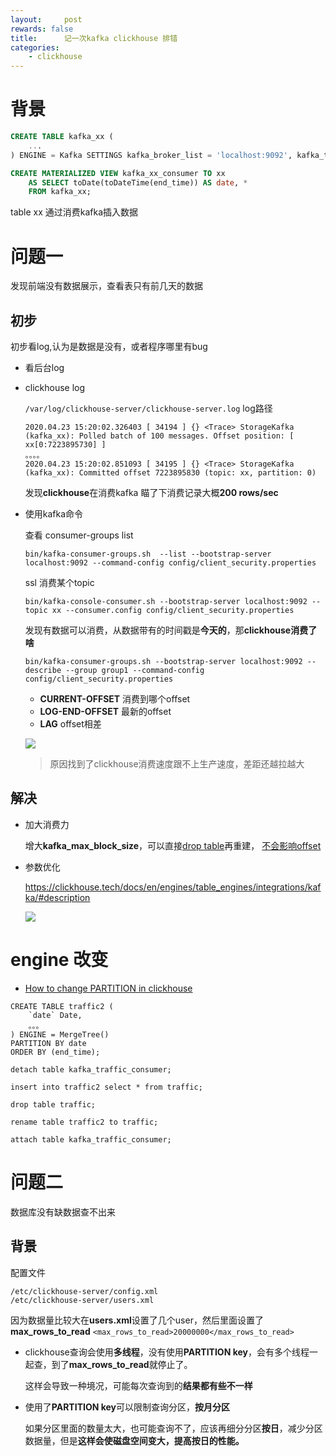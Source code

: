 ```yaml
---
layout:     post
rewards: false
title:      记一次kafka clickhouse 排错
categories:
    - clickhouse
---
```


# 背景

```sql
CREATE TABLE kafka_xx (
	...
) ENGINE = Kafka SETTINGS kafka_broker_list = 'localhost:9092', kafka_topic_list = 'xx', kafka_group_name = 'group1', kafka_format = 'JSONEachRow', kafka_max_block_size = 100;

CREATE MATERIALIZED VIEW kafka_xx_consumer TO xx
	AS SELECT toDate(toDateTime(end_time)) AS date, *
	FROM kafka_xx;
```

table xx 通过消费kafka插入数据


# 问题一

发现前端没有数据展示，查看表只有前几天的数据



## 初步

初步看log,认为是数据是没有，或者程序哪里有bug

- 看后台log

- clickhouse log

    `/var/log/clickhouse-server/clickhouse-server.log` log路径
    
    ```
    2020.04.23 15:20:02.326403 [ 34194 ] {} <Trace> StorageKafka (kafka_xx): Polled batch of 100 messages. Offset position: [ xx[0:7223895730] ]
    。。。。
    2020.04.23 15:20:02.851093 [ 34195 ] {} <Trace> StorageKafka (kafka_xx): Committed offset 7223895830 (topic: xx, partition: 0)
    ```
    
    发现**clickhouse**在消费kafka 瞄了下消费记录大概**200 rows/sec**
    
- 使用kafka命令

    查看 consumer-groups list
    
    ```shell
    bin/kafka-consumer-groups.sh  --list --bootstrap-server localhost:9092 --command-config config/client_security.properties
    ```
    
    ssl   消费某个topic
    ```shell
    bin/kafka-console-consumer.sh --bootstrap-server localhost:9092 --topic xx --consumer.config config/client_security.properties
    ```
    发现有数据可以消费，从数据带有的时间戳是**今天的**，那**clickhouse消费了啥**
    
    ```shell
    bin/kafka-consumer-groups.sh --bootstrap-server localhost:9092 --describe --group group1 --command-config config/client_security.properties
    ```
    
    - **CURRENT-OFFSET**  消费到哪个offset
    - **LOG-END-OFFSET** 最新的offset 
    - **LAG** offset相差
    
    ![](https://tva1.sinaimg.cn/large/007S8ZIlgy1ge434ns6ojj321i0tyn91.jpg)
    
    > 原因找到了clickhouse消费速度跟不上生产速度，差距还越拉越大

## 解决

- 加大消费力

    增大**kafka_max_block_size**，可以直接[drop table](https://clickhouse.tech/docs/en/sql_reference/statements/misc/#drop)再重建，
    [不会影响offset](https://stackoverflow.com/a/49899391/5360312)

- 参数优化

    https://clickhouse.tech/docs/en/engines/table_engines/integrations/kafka/#description
    
    ![](https://tva1.sinaimg.cn/large/007S8ZIlgy1ge43l3jlebj31cs06ajrp.jpg)


# engine 改变

- [How to change PARTITION in clickhouse](https://stackoverflow.com/questions/61452077/how-to-change-partition-in-clickhouse)

```
CREATE TABLE traffic2 (
	`date` Date,
	。。。
) ENGINE = MergeTree()
PARTITION BY date
ORDER BY (end_time);

detach table kafka_traffic_consumer;

insert into traffic2 select * from traffic;

drop table traffic;

rename table traffic2 to traffic;

attach table kafka_traffic_consumer;
```

# 问题二

数据库没有缺数据查不出来

## 背景

配置文件

```
/etc/clickhouse-server/config.xml
/etc/clickhouse-server/users.xml
```

因为数据量比较大在**users.xml**设置了几个user，然后里面设置了**max_rows_to_read**  `<max_rows_to_read>20000000</max_rows_to_read>`

- clickhouse查询会使用**多线程**，没有使用**PARTITION key**，会有多个线程一起查，到了**max_rows_to_read**就停止了。

    这样会导致一种境况，可能每次查询到的**结果都有些不一样**

- 使用了**PARTITION key**可以限制查询分区，**按月分区**
  
    如果分区里面的数量太大，也可能查询不了，应该再细分分区**按日**，减少分区数据量，但是**这样会使磁盘空间变大，提高按日的性能。**

